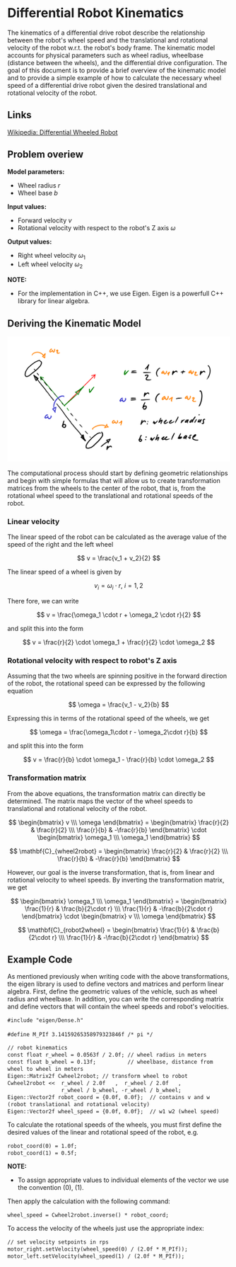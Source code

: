 <!-- link list, last updated 16.02.2024 -->
[0]: https://en.wikipedia.org/wiki/Differentiab_wheeled_robot

# Differential Robot Kinematics

The kinematics of a differential drive robot describe the relationship between the robot's wheel speed and the translational and rotational velocity of the robot w.r.t. the robot's body frame. The kinematic model accounts for physical parameters such as wheel radius, wheelbase (distance between the wheels), and the differential drive configuration. The goal of this document is to provide a brief overview of the kinematic model and to provide a simple example of how to calculate the necessary wheel speed of a differential drive robot given the desired translational and rotational velocity of the robot.

## Links

[Wikipedia: Differential Wheeled Robot][0]

## Problem overiew

**Model parameters:**
- Wheel radius $r$
- Wheel base $b$

**Input values:**
- Forward velocity $v$ 
- Rotational velocity with respect to the robot's Z axis $\omega$ 

**Output values:**
- Right wheel velocity $\omega_1$ 
- Left wheel velocity $\omega_2$ 

**NOTE:** 
- For the implementation in C++, we use Eigen. Eigen is a powerfull C++ library for linear algebra.

## Deriving the Kinematic Model

<p align="center">
    <img src="../images/kinematics.png" alt="Kinematics" width="700"/>
</p>

The computational process should start by defining geometric relationships and begin with simple formulas that will allow us to create transformation matrices from the wheels to the center of the robot, that is, from the rotational wheel speed to the translational and rotational speeds of the robot.

### Linear velocity

The linear speed of the robot can be calculated as the average value of the speed of the right and the left wheel

$$
v = \frac{v_1 + v_2}{2}
$$

The linear speed of a wheel is given by

$$
v_i = \omega_i \cdot r,\ i = 1, 2
$$

There fore, we can write

$$
v = \frac{\omega_1 \cdot r + \omega_2 \cdot r}{2}
$$

and split this into the form

$$
v = \frac{r}{2} \cdot \omega_1 + \frac{r}{2} \cdot \omega_2
$$

### Rotational velocity with respect to robot's Z axis

Assuming that the two wheels are spinning positive in the forward direction of the robot, the rotational speed can be expressed by the following equation

$$
\omega = \frac{v_1 - v_2}{b}
$$

Expressing this in terms of the rotational speed of the wheels, we get

$$
\omega = \frac{\omega_1\cdot r - \omega_2\cdot r}{b}
$$

and split this into the form

$$
v = \frac{r}{b} \cdot \omega_1 - \frac{r}{b} \cdot \omega_2
$$

### Transformation matrix

From the above equations, the transformation matrix can directly be determined. The matrix maps the vector of the wheel speeds to translational and rotational velocity of the robot.

$$
\begin{bmatrix}
v \\\
\omega
\end{bmatrix} =
\begin{bmatrix}
\frac{r}{2} & \frac{r}{2} \\\
\frac{r}{b} & -\frac{r}{b}
\end{bmatrix}
\cdot
\begin{bmatrix}
\omega_1 \\\
\omega_1
\end{bmatrix}
$$

$$
\mathbf{C}_{wheel2robot} =
\begin{bmatrix}
\frac{r}{2} & \frac{r}{2} \\\
\frac{r}{b} & -\frac{r}{b}
\end{bmatrix}
$$

However, our goal is the inverse transformation, that is, from linear and rotational velocity to wheel speeds. By inverting the transformation matrix, we get

$$
\begin{bmatrix}
\omega_1 \\\
\omega_1
\end{bmatrix} = 
\begin{bmatrix}
\frac{1}{r} & \frac{b}{2\cdot r} \\\
\frac{1}{r} & -\frac{b}{2\cdot r}
\end{bmatrix}
\cdot
\begin{bmatrix}
v \\\
\omega
\end{bmatrix}
$$

$$
\mathbf{C}_{robot2wheel} =
\begin{bmatrix}
\frac{1}{r} & \frac{b}{2\cdot r} \\\
\frac{1}{r} & -\frac{b}{2\cdot r}
\end{bmatrix}
$$

## Example Code

As mentioned previously when writing code with the above transformations, the eigen library is used to define vectors and matrices and perform linear algebra. First, define the geometric values of the vehicle, such as wheel radius and wheelbase. In addition, you can write the corresponding matrix and define vectors that will contain the wheel speeds and robot's velocities.

```
#include "eigen/Dense.h"

#define M_PIf 3.14159265358979323846f /* pi */
```

```
// robot kinematics
const float r_wheel = 0.0563f / 2.0f; // wheel radius in meters
const float b_wheel = 0.13f;          // wheelbase, distance from wheel to wheel in meters
Eigen::Matrix2f Cwheel2robot; // transform wheel to robot
Cwheel2robot <<  r_wheel / 2.0f   ,  r_wheel / 2.0f   ,
                 r_wheel / b_wheel, -r_wheel / b_wheel;
Eigen::Vector2f robot_coord = {0.0f, 0.0f};  // contains v and w (robot translational and rotational velocity)
Eigen::Vector2f wheel_speed = {0.0f, 0.0f};  // w1 w2 (wheel speed)
```

To calculate the rotational speeds of the wheels, you must first define the desired values of the linear and rotational speed of the robot, e.g.

```
robot_coord(0) = 1.0f;
robot_coord(1) = 0.5f;
```

**NOTE:** 
- To assign appropriate values to individual elements of the vector we use the convention (0), (1).

Then apply the calculation with the following command:

```
wheel_speed = Cwheel2robot.inverse() * robot_coord;
```

To access the velocity of the wheels just use the appropriate index:

```
// set velocity setpoints in rps
motor_right.setVelocity(wheel_speed(0) / (2.0f * M_PIf));
motor_left.setVelocity(wheel_speed(1) / (2.0f * M_PIf));
```